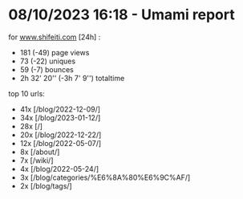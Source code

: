 # 08/10/2023 16:18 - Umami report
for www.shifeiti.com [24h] :

 - 181 (-49) page views
 - 73 (-22) uniques
 - 59 (-7) bounces
 - 2h 32' 20'' (-3h 7' 9'') totaltime


top 10 urls:
 - 41x [/blog/2022-12-09/]
 - 34x [/blog/2023-01-12/]
 - 28x [/]
 - 20x [/blog/2022-12-22/]
 - 12x [/blog/2022-05-07/]
 - 8x [/about/]
 - 7x [/wiki/]
 - 4x [/blog/2022-05-24/]
 - 3x [/blog/categories/%E6%8A%80%E6%9C%AF/]
 - 2x [/blog/tags/]


